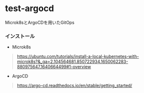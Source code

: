 # test-argocd  
Microk8sとArgoCDを用いたGitOps 

### インストール
- Microk8s
> https://ubuntu.com/tutorials/install-a-local-kubernetes-with-microk8s?&_ga=2.104564681.850722934.1650062283-880975647.1640664499#1-overview  
- ArgoCD
> https://argo-cd.readthedocs.io/en/stable/getting_started/


